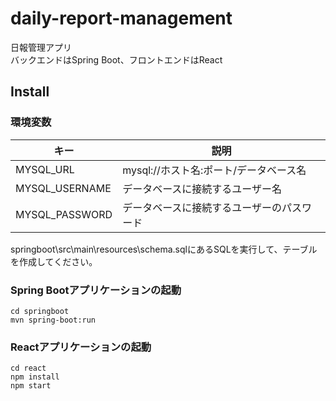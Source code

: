 # daily-report-management


日報管理アプリ  
バックエンドはSpring Boot、フロントエンドはReact

## Install
### 環境変数
キー|説明
---|---
MYSQL_URL|mysql://ホスト名:ポート/データベース名
MYSQL_USERNAME|データベースに接続するユーザー名
MYSQL_PASSWORD|データベースに接続するユーザーのパスワード

  
springboot\src\main\resources\schema.sqlにあるSQLを実行して、テーブルを作成してください。
  
### Spring Bootアプリケーションの起動
`cd springboot`  
`mvn spring-boot:run`  
  
### Reactアプリケーションの起動
`cd react`  
`npm install`  
`npm start`  
